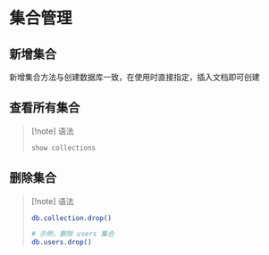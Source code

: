 

# 集合管理

## 新增集合

新增集合方法与创建数据库一致，在使用时直接指定，插入文档即可创建

## 查看所有集合

> [!note] 语法
>
> ``` bash
> show collections
> ```

## 删除集合

> [!note] 语法
>
> ``` bash
> db.collection.drop()
> 
> # 示例，删除 users 集合
> db.users.drop()
> ```


